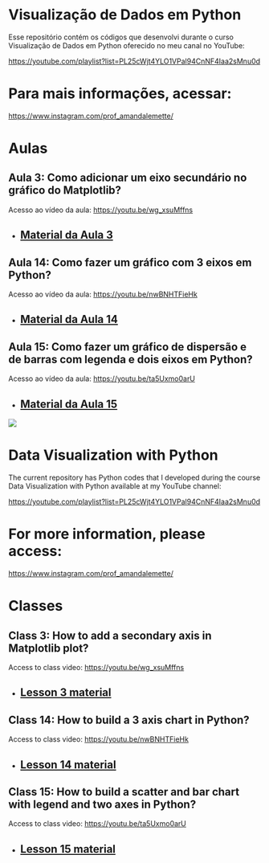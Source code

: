 # Visualização de Dados em Python 

Esse repositório contém os códigos que desenvolvi durante o curso Visualização de Dados em Python oferecido no meu canal no YouTube:

https://youtube.com/playlist?list=PL25cWjt4YLO1VPal94CnNF4Iaa2sMnu0d

# Para mais informações, acessar: 

https://www.instagram.com/prof_amandalemette/

# Aulas

## Aula 3: Como adicionar um eixo secundário no gráfico do Matplotlib?

Acesso ao vídeo da aula: https://youtu.be/wg_xsuMffns

- <h2 id="aula03"><a href="https://github.com/amandalemette/Visualizacao-de-Dados-em-Python/tree/main/Aula03">Material da Aula 3</a></h2>

## Aula 14: Como fazer um gráfico com 3 eixos em Python? 

Acesso ao vídeo da aula: https://youtu.be/nwBNHTFieHk

- <h2 id="aula14"><a href="https://github.com/amandalemette/Visualizacao-de-Dados-em-Python/tree/main/Aula14">Material da Aula 14</a></h2>

## Aula 15: Como fazer um gráfico de dispersão e de barras com legenda e dois eixos em Python?

Acesso ao vídeo da aula: https://youtu.be/ta5Uxmo0arU

- <h2 id="aula15"><a href="https://github.com/amandalemette/Visualizacao-de-Dados-em-Python/tree/main/Aula15">Material da Aula 15</a></h2>

<img src="https://github.com/amandalemette/Visualizacao-de-Dados-em-Python/blob/7c83b4d06b89c1452475d6f08c432a224e156673/Images/section_divider1.png?raw=true"/>

# Data Visualization with Python 

The current repository has Python codes that I developed during the course Data Visualization with Python available at my YouTube channel:

https://youtube.com/playlist?list=PL25cWjt4YLO1VPal94CnNF4Iaa2sMnu0d

# For more information, please access:  

https://www.instagram.com/prof_amandalemette/

# Classes

## Class 3: How to add a secondary axis in Matplotlib plot?

Access to class video: https://youtu.be/wg_xsuMffns

- <h2 id="aula03"><a href="https://github.com/amandalemette/Visualizacao-de-Dados-em-Python/tree/main/Aula03">Lesson 3 material</a></h2>

## Class 14: How to build a 3 axis chart in Python?

Access to class video: https://youtu.be/nwBNHTFieHk

- <h2 id="aula14"><a href="https://github.com/amandalemette/Visualizacao-de-Dados-em-Python/tree/main/Aula14">Lesson 14 material</a></h2>

## Class 15: How to build a scatter and bar chart with legend and two axes in Python?

Access to class video: https://youtu.be/ta5Uxmo0arU

- <h2 id="aula15"><a href="https://github.com/amandalemette/Visualizacao-de-Dados-em-Python/tree/main/Aula15">Lesson 15 material</a></h2>





